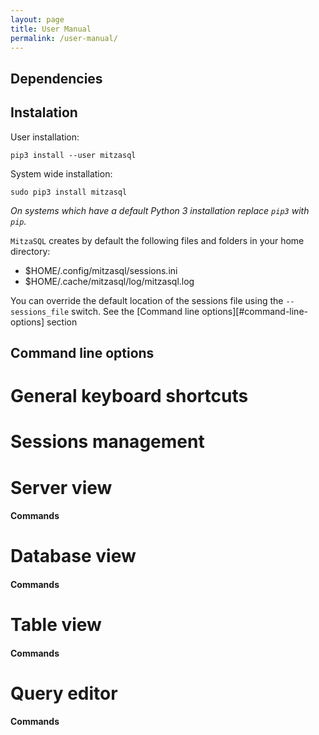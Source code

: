 ```yaml
---
layout: page
title: User Manual
permalink: /user-manual/
---
```

## Dependencies ##

## Instalation ##

User installation:

    pip3 install --user mitzasql

System wide installation:

    sudo pip3 install mitzasql

*On systems which have a default Python 3 installation replace `pip3` with `pip`.*

`MitzaSQL` creates by default the following files and folders in your home directory:
* $HOME/.config/mitzasql/sessions.ini
* $HOME/.cache/mitzasql/log/mitzasql.log

You can override the default location of the sessions file using the `--sessions_file` switch. See the [Command line options][#command-line-options] section


## Command line options ##

# General keyboard shortcuts

# Sessions management

# Server view

#### Commands

# Database view

#### Commands

# Table view

#### Commands

# Query editor

#### Commands
